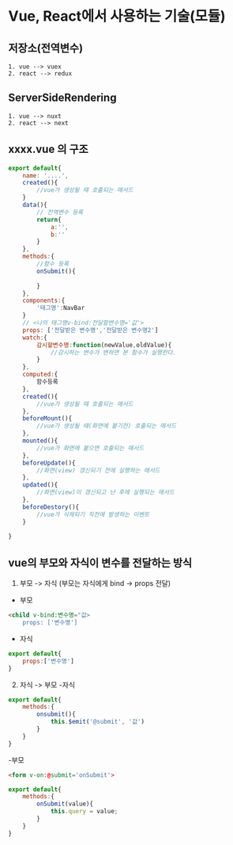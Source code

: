 # Vue, React에서 사용하는 기술(모듈)
## 저장소(전역변수)
	1. vue --> vuex
	2. react --> redux
## ServerSideRendering
	1. vue --> nuxt
	2. react --> next


## xxxx.vue 의 구조
```js
export default{
	name: '....',
	created(){
		//vue가 생성될 때 호출되는 매서드
	}
	data(){
		// 전역변수 등록
		return{
			a:'',
			b:''
		}
	},
	methods:{
		//함수 등록
		onSubmit(){
			
		}
	},
	components:{
		'태그명':NavBar
	}
	// <나의 태그명v-bind:전달할변수명='값'>
	props: ['전달받은 변수명','전달받은 변수명2'] 
	watch:{
		감시할변수명:function(newValue,oldValue){
			//감시하는 변수가 변하면 본 함수가 실행한다.
		}
	},
	computed:{
		함수등록
	},
	created(){
		//vue가 생성될 때 호출되는 매서드
	},
	beforeMount(){
		//vue가 생성될 때(화면에 붙기전) 호출되는 매서드
	},
	mounted(){
		//vue가 화면에 붙으면 호출되는 매서드
	},
	beforeUpdate(){
		//화면(view) 갱신되기 전에 실행하는 매서드
	},
	updated(){
		//화면(view)이 갱신되고 난 후에 실행되는 매서드
	},
	beforeDestory(){
		//vue가 삭제되기 직전에 발생하는 이벤트
	}

}
```

## vue의 부모와 자식이 변수를 전달하는 방식
1. 부모 -> 자식 (부모는 자식에게 bind -> props 전달)
- 부모
```html
<child v-bind:변수명="값>
	props: ['변수명']
```
- 자식
```js
export default{
	props:['변수명']
}
```

2. 자식 -> 부모
-자식
```js
export default{
	methods:{
		onsubmit(){
			this.$emit('@submit', '값')
		}
	}
}
```
-부모
```html
<form v-on:@submit='onSubmit'>
```
```js
export default{
	methods:{
		onSubmit(value){
			this.query = value;
		}
	}
}
```
